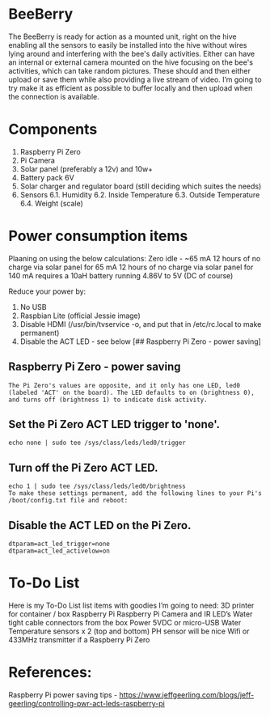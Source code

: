 # BeeBerry
The BeeBerry is ready for action as a mounted unit, right on the hive enabling all the sensors to easily be installed into the hive without wires lying around and interfering with the bee's daily activities. Either can have an internal or external camera mounted on the hive focusing on the bee's activities, which can take random pictures.  These should and then either upload or save them while also providing a live stream of video.  I’m going to try make it as efficient as possible to buffer locally and then upload when the connection is available.


# Components
  1. Raspberry Pi Zero
  2. Pi Camera
  3. Solar panel (preferably a 12v) and 10w+
  4. Battery pack 6V
  5. Solar charger and regulator board (still deciding which suites the needs)
  6. Sensors
  6.1. Humidity
  6.2. Inside Temperature
  6.3. Outside Temperature
  6.4. Weight (scale)

# Power consumption items
  Plaaning on using the below calculations:
  Zero idle - ~65 mA
  12 hours of no charge via solar panel for 65 mA
  12 hours of no charge via solar panel for 140 mA
    requires a 10aH battery running 4.86V to 5V (DC of course)

  Reduce your power by:
  1. No USB
  2. Raspbian Lite (official Jessie image)
  3. Disable HDMI (/usr/bin/tvservice -o, and put that in /etc/rc.local to make permanent)
  4. Disable the ACT LED - see below [## Raspberry Pi Zero - power saving]

## Raspberry Pi Zero - power saving
    The Pi Zero's values are opposite, and it only has one LED, led0 (labeled 'ACT' on the board). The LED defaults to on (brightness 0), and turns off (brightness 1) to indicate disk activity.

## Set the Pi Zero ACT LED trigger to 'none'.
    echo none | sudo tee /sys/class/leds/led0/trigger

## Turn off the Pi Zero ACT LED.
    echo 1 | sudo tee /sys/class/leds/led0/brightness
    To make these settings permanent, add the following lines to your Pi's /boot/config.txt file and reboot:

## Disable the ACT LED on the Pi Zero.
    dtparam=act_led_trigger=none
    dtparam=act_led_activelow=on


# To-Do List
  Here is my To-Do List list items with goodies I’m going to need:  3D printer for container / box Raspberry Pi Raspberry Pi Camera and IR LED’s Water tight cable connectors from the box Power 5VDC or micro-USB Water Temperature sensors x 2 (top and bottom) PH sensor will be nice Wifi or 433MHz transmitter if a Raspberry Pi Zero


# References:


Raspberry Pi power saving tips - https://www.jeffgeerling.com/blogs/jeff-geerling/controlling-pwr-act-leds-raspberry-pi
